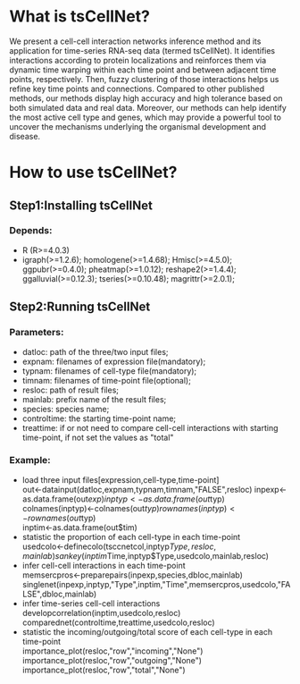# What is tsCellNet?
We present a cell-cell interaction networks inference method and its application for time-series RNA-seq data (termed tsCellNet). 
It identifies interactions according to protein localizations and reinforces them via dynamic time warping within each time point and between adjacent time points, respectively. Then, fuzzy clustering of those interactions helps us refine key time points and connections. Compared to other published methods, our methods display high accuracy and high tolerance based on both simulated data and real data. Moreover, our methods can help identify the most active cell type and genes, which may provide a powerful tool to uncover the mechanisms underlying the organismal development and disease. 

# How to use tsCellNet?
## Step1:Installing tsCellNet
### Depends:
* R (R>=4.0.3)
* igraph(>=1.2.6); homologene(>=1.4.68); Hmisc(>=4.5.0); ggpubr(>=0.4.0); pheatmap(>=1.0.12); reshape2(>=1.4.4); ggalluvial(>=0.12.3); tseries(>=0.10.48); magrittr(>=2.0.1);

## Step2:Running tsCellNet
### Parameters:
* datloc: path of the three/two input files;
* expnam: filenames of expression file(mandatory); 
* typnam: filenames of cell-type file(mandatory); 
* timnam: filenames of time-point file(optional);
* resloc: path of result files; 
* mainlab: prefix name of the result files;
* species: species name;
* controltime: the starting time-point name;
* treattime: if or not need to compare cell-cell interactions with starting time-point, if not set the values as "total"
### Example:
* load three input files\[expression,cell-type,time-point\]  
out<-datainput(datloc,expnam,typnam,timnam,"FALSE",resloc)
inpexp<-as.data.frame(out$exp)  
inptyp<-as.data.frame(out$typ)  
colnames(inptyp)<-colnames(out$typ)  
rownames(inptyp)<-rownames(out$typ)   
inptim<-as.data.frame(out$tim)  
* statistic the proportion of each cell-type in each time-point  
usedcolo<-definecolo(tsccnetcol,inptyp$Type,resloc,mainlab)  
sankey(inptim$Time,inptyp$Type,usedcolo,mainlab,resloc)  
* infer cell-cell interactions in each time-point  
memsercpros<-preparepairs(inpexp,species,dbloc,mainlab)  
singlenet(inpexp,inptyp,"Type",inptim,"Time",memsercpros,usedcolo,"FALSE",dbloc,mainlab)  
* infer time-series cell-cell interactions  
developcorrelation(inptim,usedcolo,resloc)  
comparednet(controltime,treattime,usedcolo,resloc)  
* statistic the incoming/outgoing/total score of each cell-type in each time-point  
importance_plot(resloc,"row","incoming","None")  
importance_plot(resloc,"row","outgoing","None")  
importance_plot(resloc,"row","total","None")  



